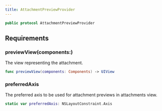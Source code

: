 ```yaml
---
title: AttachmentPreviewProvider
---
```


``` swift
public protocol AttachmentPreviewProvider 
```

## Requirements

### previewView(components:​)

The view representing the attachment.

``` swift
func previewView(components: Components) -> UIView
```

### preferredAxis

The preferred axis to be used for attachment previews in attachments view.

``` swift
static var preferredAxis: NSLayoutConstraint.Axis 
```
